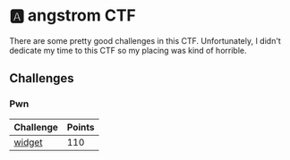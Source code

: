 # 🅰️ angstrom CTF

There are some pretty good challenges in this CTF. Unfortunately, I didn't dedicate my time to this CTF so my placing was kind of horrible.

## Challenges

### Pwn

| Challenge                                       | Points |
| ----------------------------------------------- | ------ |
| [widget](../../2023/angstrom-ctf/pwn/widget.md) | 110    |
